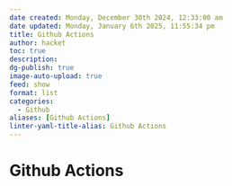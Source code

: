 ```yaml
---
date created: Monday, December 30th 2024, 12:33:00 am
date updated: Monday, January 6th 2025, 11:55:34 pm
title: Github Actions
author: hacket
toc: true
description: 
dg-publish: true
image-auto-upload: true
feed: show
format: list
categories:
  - Github
aliases: [Github Actions]
linter-yaml-title-alias: Github Actions
---
```


# Github Actions
